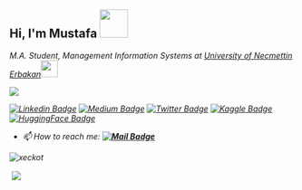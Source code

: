 <h2> Hi, I'm Mustafa <img src="https://media.giphy.com/media/mGcNjsfWAjY5AEZNw6/giphy.gif" width="50"></h2>

<em>M.A. Student, Management Information Systems at <a href="https://erbakan.edu.tr">University of Necmettin Erbakan</a><img src="https://media.giphy.com/media/fYSnHlufseco8Fh93Z/giphy.gif" width="30"></br>
<!--
Artificial Intelligence Specialist at <a href="https://www.simurgai.com">SimurgAI</a><img src="https://media.giphy.com/media/c4ucBxUdcYf0Np1oPo/giphy.gif" width="30"></em>
-->

![](https://komarev.com/ghpvc/?username=xeckot&color=blue&style=plastic?labelColor=dc143c)

[![Linkedin Badge](https://img.shields.io/badge/-MustafaDeveci-blue?style=flat&logo=Linkedin&logoColor=white&link=https://www.linkedin.com/in/mustafadeveci42070/)](https://www.linkedin.com/in/mustafadeveci42070/)
[![Medium Badge](https://img.shields.io/badge/-@MustafaDeveci-000000?style=flat&labelColor=000000&logo=Medium&link=https://medium.com/@_jessicalim)](https://medium.com/@xeckot)
[![Twitter Badge](https://img.shields.io/badge/@MustafaDeveci-1ca0f1?style=flat&labelColor=1ca0f1&logo=twitter&logoColor=white&link=https://twitter.com/xeckot)](https://twitter.com/xeckot)
[![Kaggle Badge](https://img.shields.io/badge/MustafaDeveci-1ca0f1?style=flat&labelColor=1ca0f1&logo=kaggle&logoColor=white&link=https://kaggle.com/xeckot)](https://kaggle.com/xeckot)
[![HuggingFace Badge](https://img.shields.io/badge/MustafaDeveci-yellow?style=flat&labelColor=yellow&logo=huggingface&logoColor=yellow&link=https://huggingface.co/xeckot)](https://huggingface.co/xeckot)

<!--
### Latest YouTube Video 📢
<!-- YOUTUBE-VIDEO-LIST:START -->
<!--
[![YouTube](https://upload.wikimedia.org/wikipedia/commons/thumb/0/09/YouTube_full-color_icon_%282017%29.svg/71px-YouTube_full-color_icon_%282017%29.svg.png)](https://www.youtube.com/watch?v=9B3w16yy_Vg&t=423s)
-->
<!-- YOUTUBE-VIDEO-LIST:END -->
<!--
![](https://img.shields.io/badge/%20Projects-12-brightgreen?labelColor=7D898B)
![](https://img.shields.io/badge/Awards%20%20-4-48D6FF?labelColor=7D898B)
![](https://img.shields.io/badge/Earned%20Certificates-27-AC6EFF?labelColor=7D898B)
-->
<!--
- 🌱 I’m currently learning **PyTorch,Keras and TensorFlow**
- 💭 Ask me about **Artificial Intelligence, Deep Learning, Image Classification and Segmentation**
- -->
- 📫 How to reach me: **[![Mail Badge](https://img.shields.io/badge/mustafadeveci42070@gmail.com-c14438?style=for-the-badge&logo=Gmail&logoColor=white&link=mailto:mustafadeveci42070@gmail.com)](mailto:mustafadeveci42070@gmail.com)**

<p>&nbsp;<img align="left" src="https://github-readme-stats.vercel.app/api/top-langs?username=xeckot&show_icons=true&locale=en&layout=compact" alt="xeckot" /><p>

<p>&nbsp;<img align='center' src="https://github-readme-stats.vercel.app/api?username=xeckot&show_icons=true"><p>

<!--
<p align="left">
   <img src="https://www.vectorlogo.zone/logos/tensorflow/tensorflow-icon.svg" alt="tensorflow" width="60" height="60"/>
    <img src="https://upload.wikimedia.org/wikipedia/commons/c/c9/Keras_Logo.jpg" alt="keras" width="60" height="60"/>
  <img src="https://www.vectorlogo.zone/logos/pytorch/pytorch-icon.svg" alt="pytorch" width="60" height="60"/>
  <img src="https://www.vectorlogo.zone/logos/opencv/opencv-icon.svg" alt="opencv" width="60" height="60"/>
   <img src="https://www.vectorlogo.zone/logos/numpy/numpy-icon.svg" alt="numpy" width="60" height="60"/>
   <img src="https://github.com/simple-icons/simple-icons/blob/master/icons/pandas.svg" alt="pandas" width="60" height="60"/>
</p>
<p><img align="center" src="https://github-readme-stats.vercel.app/api?username=xeckot&show_icons=true" alt="xeckot" /></p>
-->

<!--

Mertin kisim

<img align='right' src="https://github-readme-stats.vercel.app/api?username=xeckot&show_icons=true">

# Merhaba, ben Mustafa! 
<p align="left"> <img src="https://komarev.com/ghpvc/?username=xeckot" alt="xeckot" /> </p>

[![](https://img.shields.io/twitter/follow/xeckot?style=social)](https://www.twitter.com/xeckot)
[![](https://img.shields.io/github/followers/xeckot?style=social)](https://www.github.com/xeckot)


[![](https://img.shields.io/badge/youtube-%23FF0000.svg?&style=for-the-badge&logo=youtube&logoColor=white")](https://www.youtube.com/xeckot)
[![](https://img.shields.io/badge/twitter-%231DA1F2.svg?&style=for-the-badge&logo=twitter&logoColor=white)](https://www.twitter.com/xeckot)
[![](https://img.shields.io/badge/linkedin-%230077B5.svg?&style=for-the-badge&logo=linkedin&logoColor=white)](https://www.linkedin.com/in/mustafadeveci42070/)
[![](https://img.shields.io/badge/medium-%2312100E.svg?&style=for-the-badge&logo=medium&logoColor=white)](https://medium.com/@xeckot)
[![](https://img.shields.io/badge/instagram-%23E4405F.svg?&style=for-the-badge&logo=instagram&logoColor=white)](https://instagram.com/dvcmstf)
[![Mail Badge](https://img.shields.io/badge/mustafadeveci42070@gmail.com-c14438?style=for-the-badge&logo=Gmail&logoColor=white&link=mailto:mustafadeveci42070@gmail.com)](mailto:mustafadeveci42070@gmail.com)
-->

<!--

emin muhammedin kismi 

<h1 align="center">Hi 👋, I'm Muhammed Emin</h1>
<h3 align="center">Data Scientist, Machine Learning Enthusiast</h3>

- 🔭 I’m currently working on **Data Science**

- 🌱 I’m currently learning **Data Science, Machine Learning**

- 👨‍💻 All of my projects are available at [https://www.youtube.com/Muhammedeminbal]
- 
- 📝 I regularly write articles on [http://muhammedbal.com/]

- 💬 Ask me about **Data Science,Web Scraping**

- 📫 How to reach me **m.balemin@gmail.com**

<h3 align="left">Connect with me:</h3>
<p align="left">
<a href="https://www.linkedin.com/in/muhammedeminbal/" target="blank"><img align="center" src="https://raw.githubusercontent.com/rahuldkjain/github-profile-readme-generator/master/src/images/icons/Social/linked-in-alt.svg" alt="https://www.linkedin.com/in/muhammedeminbal/" height="30" width="40" /></a>
<a href="https://www.youtube.com/muhammedeminbal" target="blank"><img align="center" src="https://raw.githubusercontent.com/rahuldkjain/github-profile-readme-generator/master/src/images/icons/Social/youtube.svg" alt="https://www.youtube.com/muhammedeminbal" height="30" width="40" /></a>
</p>

<h3 align="left">Languages and Tools:</h3>
<p align="left"> <a href="https://flask.palletsprojects.com/" target="_blank"> <img src="https://www.vectorlogo.zone/logos/pocoo_flask/pocoo_flask-icon.svg" alt="flask" width="40" height="40"/> </a> <a href="https://git-scm.com/" target="_blank"> <img src="https://www.vectorlogo.zone/logos/git-scm/git-scm-icon.svg" alt="git" width="40" height="40"/> </a> <a href="https://heroku.com" target="_blank"> <img src="https://www.vectorlogo.zone/logos/heroku/heroku-icon.svg" alt="heroku" width="40" height="40"/> </a> <a href="https://www.java.com" target="_blank"> <img src="https://raw.githubusercontent.com/devicons/devicon/master/icons/java/java-original.svg" alt="java" width="40" height="40"/> </a> <a href="https://www.linux.org/" target="_blank"> <img src="https://raw.githubusercontent.com/devicons/devicon/master/icons/linux/linux-original.svg" alt="linux" width="40" height="40"/> </a> <a href="https://www.mongodb.com/" target="_blank"> <img src="https://raw.githubusercontent.com/devicons/devicon/master/icons/mongodb/mongodb-original-wordmark.svg" alt="mongodb" width="40" height="40"/> </a> <a href="https://www.microsoft.com/en-us/sql-server" target="_blank"> <img src="https://www.svgrepo.com/show/303229/microsoft-sql-server-logo.svg" alt="mssql" width="40" height="40"/> </a> <a href="https://www.mysql.com/" target="_blank"> <img src="https://raw.githubusercontent.com/devicons/devicon/master/icons/mysql/mysql-original-wordmark.svg" alt="mysql" width="40" height="40"/> </a> <a href="https://www.python.org" target="_blank"> <img src="https://raw.githubusercontent.com/devicons/devicon/master/icons/python/python-original.svg" alt="python" width="40" height="40"/> </a> <a href="https://scikit-learn.org/" target="_blank"> <img src="https://upload.wikimedia.org/wikipedia/commons/0/05/Scikit_learn_logo_small.svg" alt="scikit_learn" width="40" height="40"/> </a> <a href="https://www.selenium.dev" target="_blank"> <img src="https://raw.githubusercontent.com/detain/svg-logos/780f25886640cef088af994181646db2f6b1a3f8/svg/selenium-logo.svg" alt="selenium" width="40" height="40"/> </a> <a href="https://www.sqlite.org/" target="_blank"> <img src="https://www.vectorlogo.zone/logos/sqlite/sqlite-icon.svg" alt="sqlite" width="40" height="40"/> </a> </p>

<p><img align="left" src="https://github-readme-stats.vercel.app/api/top-langs?username=eminmuhammed&show_icons=true&locale=en&layout=compact" alt="eminmuhammed" /></p>

<p>&nbsp;<img align="center" src="https://github-readme-stats.vercel.app/api?username=eminmuhammed&show_icons=true&locale=en" alt="eminmuhammed" /></p>

-->
